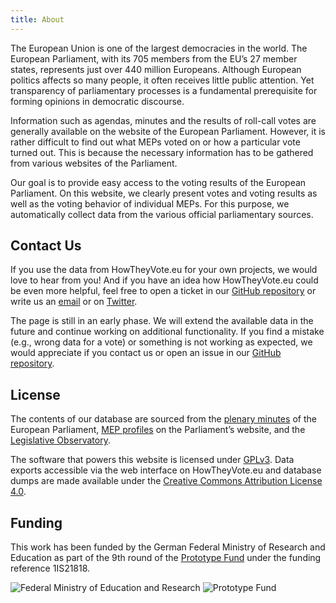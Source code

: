 ```yaml
---
title: About
---
```


The European Union is one of the largest democracies in the world. The European Parliament, with its 705 members from the EU’s 27 member states, represents just over 440 million Europeans. Although European politics affects so many people, it often receives little public attention. Yet transparency of parliamentary processes is a fundamental prerequisite for forming opinions in democratic discourse.

Information such as agendas, minutes and the results of roll-call votes are generally available on the website of the European Parliament. However, it is rather difficult to find out what MEPs voted on or how a particular vote turned out. This is because the necessary information has to be gathered from various websites of the Parliament.

Our goal is to provide easy access to the voting results of the European Parliament. On this website, we clearly present votes and voting results as well as the voting behavior of individual MEPs. For this purpose, we automatically collect data from the various official parliamentary sources.

## Contact Us
If you use the data from HowTheyVote.eu for your own projects, we would love to hear from you! And if you have an idea how HowTheyVote.eu could be even more helpful, feel free to open a ticket in our [GitHub repository](https://github.com/HowTheyVote/epvotes) or write us an [email](mailto:mail@howtheyvote.eu) or on [Twitter](https://twitter.com/HowTheyVoteEU).

The page is still in an early phase. We will extend the available data in the future and continue working on additional functionality. If you find a mistake (e.g., wrong data for a vote) or something is not working as expected, we would appreciate if you contact us or open an issue in our [GitHub repository](https://github.com/HowTheyVote/epvotes).

## License

The contents of our database are sourced from the [plenary minutes](https://www.europarl.europa.eu/plenary/en/minutes.html) of the European Parliament, [MEP profiles](http://europarl.europa.eu/meps/en/home) on the Parliament’s website, and the [Legislative Observatory](https://oeil.secure.europarl.europa.eu/oeil/home/home.do).

The software that powers this website is licensed under [GPLv3](https://www.gnu.org/licenses/gpl-3.0.en.html). Data exports accessible via the web interface on HowTheyVote.eu and database dumps are made available under the [Creative Commons Attribution License 4.0](https://creativecommons.org/licenses/by/4.0/).

## Funding

This work has been funded by the German Federal Ministry of Research and Education as part of the 9th round of the [Prototype Fund](https://prototypefund.de) under the funding reference 1IS21818.

<div class="logos">
    <img src="/assets/logos/logo-bmbf.svg" alt="Federal Ministry of Education and Research">
    <img src="/assets/logos/logo-ptf.svg" alt="Prototype Fund">
</div>
